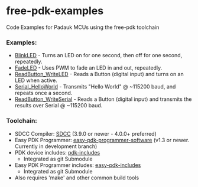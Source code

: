 # free-pdk-examples
Code Examples for Padauk MCUs using the free-pdk toolchain

### Examples:
- [BlinkLED](BlinkLED) - Turns an LED on for one second, then off for one second, repeatedly.
- [FadeLED](FadeLED) - Uses PWM to fade an LED in and out, repeatedly.
- [ReadButton_WriteLED](ReadButton_WriteLED) - Reads a Button (digital input) and turns on an LED when active.
- [Serial_HelloWorld](Serial_HelloWorld) - Transmits "Hello World" @ ~115200 baud, and repeats once a second.
- [ReadButton_WriteSerial](ReadButton_WriteSerial) - Reads a Button (digital input) and transmits the results over Serial @ ~115200 baud.

### Toolchain:
- SDCC Compiler: [SDCC](http://sdcc.sourceforge.net/) (3.9.0 or newer - 4.0.0+ preferred)
- Easy PDK Programmer: [easy-pdk-programmer-software](https://github.com/free-pdk/easy-pdk-programmer-software) (v1.3 or newer. Currently in development branch)
- PDK device includes: [pdk-includes](https://github.com/free-pdk/pdk-includes)
  - Integrated as git Submodule
- Easy PDK Programmer includes: [easy-pdk-includes](https://github.com/free-pdk/easy-pdk-includes)
  - Integrated as git Submodule
- Also requires 'make' and other common build tools
